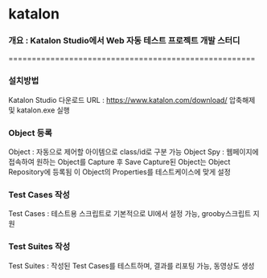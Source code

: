 # katalon

### 개요 : Katalon Studio에서 Web 자동 테스트 프로젝트 개발 스터디
=====================================================

### 설치방법
  Katalon Studio 다운로드
  URL : https://www.katalon.com/download/
  압축해제 및 katalon.exe 실행


### Object 등록
  Object : 자동으로 제어할 아이템으로 class/id로 구분 가능
  Object Spy : 웹페이지에 접속하여 원하는 Object를 Capture 후 Save
  Capture된 Object는 Object Repository에 등록됨
  이 Object의 Properties를 테스트케이스에 맞게 설정


### Test Cases 작성
  Test Cases : 테스트용 스크립트로 기본적으로 UI에서 설정 가능, grooby스크립트 지원

### Test Suites 작성
  Test Suites : 작성된 Test Cases를 테스트하며, 결과를 리포팅 가능, 동영상도 생성
  



